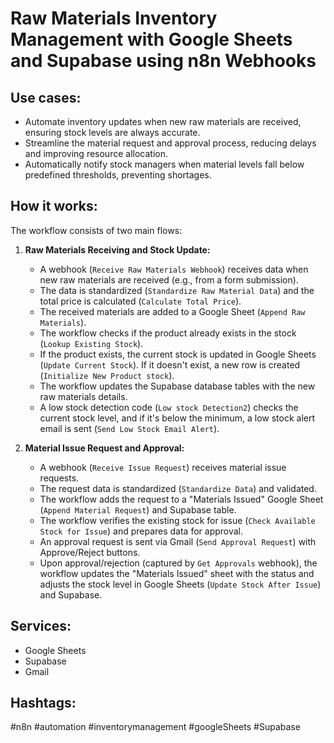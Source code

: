# Raw Materials Inventory Management with Google Sheets and Supabase using n8n Webhooks

## Use cases:
- Automate inventory updates when new raw materials are received, ensuring stock levels are always accurate.
- Streamline the material request and approval process, reducing delays and improving resource allocation.
- Automatically notify stock managers when material levels fall below predefined thresholds, preventing shortages.

## How it works:
The workflow consists of two main flows:
1.  **Raw Materials Receiving and Stock Update:**
    -   A webhook (`Receive Raw Materials Webhook`) receives data when new raw materials are received (e.g., from a form submission).
    -   The data is standardized (`Standardize Raw Material Data`) and the total price is calculated (`Calculate Total Price`).
    -   The received materials are added to a Google Sheet (`Append Raw Materials`).
    -   The workflow checks if the product already exists in the stock (`Lookup Existing Stock`).
    -   If the product exists, the current stock is updated in Google Sheets (`Update Current Stock`). If it doesn't exist, a new row is created (`Initialize New Product stock`).
    -   The workflow updates the Supabase database tables with the new raw materials details.
    -   A low stock detection code (`Low stock Detection2`) checks the current stock level, and if it's below the minimum, a low stock alert email is sent (`Send Low Stock Email Alert`).

2.  **Material Issue Request and Approval:**
    -   A webhook (`Receive Issue Request`) receives material issue requests.
    -   The request data is standardized (`Standardize Data`) and validated.
    -   The workflow adds the request to a "Materials Issued" Google Sheet (`Append Material Request`) and Supabase table.
    -   The workflow verifies the existing stock for issue (`Check Available Stock for Issue`) and prepares data for approval.
    -   An approval request is sent via Gmail (`Send Approval Request`) with Approve/Reject buttons.
    -   Upon approval/rejection (captured by `Get Approvals` webhook), the workflow updates the "Materials Issued" sheet with the status and adjusts the stock level in Google Sheets (`Update Stock After Issue`) and Supabase.

## Services:
-   Google Sheets
-   Supabase
-   Gmail

## Hashtags:
#n8n #automation #inventorymanagement #googleSheets #Supabase
